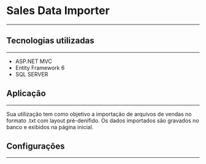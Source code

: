 # Sales Data Importer #
---

## Tecnologias utilizadas
---
* ASP.NET MVC
* Entity Framework 6
* SQL SERVER


## Aplicação
---
Sua utilização tem como objetivo a importação de arquivos de vendas no formato .txt com layout pré-denifido. Os dados importados são gravados no banco e exibidos na página inicial.

## Configurações
---
